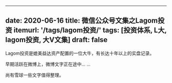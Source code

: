 
---
date: 2020-06-16
title:  微信公众号文集之Lagom投资
itemurl: '/tags/lagom投资/'
tags: [投资体系, L大, lagom投资, 大V文集]
draft: false
---

Lagom投资是媲美益达资产配置的一位大牛，有长达十年以上的实盘记录。

早期活跃在微博上，微博文字正在途中... ...

尚有雪球一些文字值得整理。
